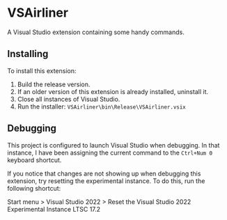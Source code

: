 # VSAirliner

A Visual Studio extension containing some handy commands.

## Installing

To install this extension:

1. Build the release version.
2. If an older version of this extension is already installed, uninstall it.
3. Close all instances of Visual Studio.
4. Run the installer: `VSAirliner\bin\Release\VSAirliner.vsix`

## Debugging

This project is configured to launch Visual Studio when debugging.  In that
instance, I have been assigning the current command to the `Ctrl+Num 0` keyboard
shortcut.

If you notice that changes are not showing up when debugging this extension,
try resetting the experimental instance.  To do this, run the following shortcut:

Start menu > Visual Studio 2022 > Reset the Visual Studio 2022 Experimental Instance LTSC 17.2
